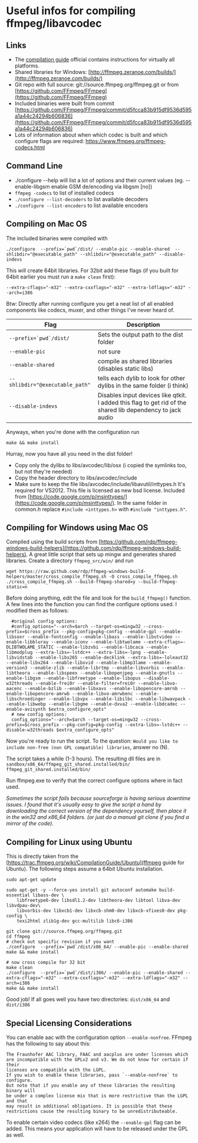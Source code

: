 Useful infos for compiling ffmpeg/libavcodec
===


Links
---

* The [compilation guide](https://trac.ffmpeg.org/wiki/CompilationGuide) official contains instructions for virtually all platforms. 
* Shared libraries for Windows: [http://ffmpeg.zeranoe.com/builds/](http://ffmpeg.zeranoe.com/builds/)
* Git repo with full source: git://source.ffmpeg.org/ffmpeg.git or from [https://github.com/FFmpeg/FFmpeg](https://github.com/FFmpeg/FFmpeg)
* Included binaries were built from commit [https://github.com/FFmpeg/FFmpeg/commit/d5fcca83b915df9536d595a1a44c24294b606836](https://github.com/FFmpeg/FFmpeg/commit/d5fcca83b915df9536d595a1a44c24294b606836)
* Lots of information about when which codec is built and which configure flags are required: https://www.ffmpeg.org/ffmpeg-codecs.html

Command Line
---

* ./configure --help will list a lot of options and their current values (eg. --enable-libgsm          enable GSM de/encoding via libgsm [no])
* `ffmpeg -codecs` to list of installed codecs
* `./configure --list-decoders` to list available decoders
* `./configure --list-encoders` to list available encoders


Compiling on Mac OS
---
The included binaries were compiled with 

	./configure  --prefix=`pwd`/dist/ --enable-pic --enable-shared  --shlibdir="@executable_path" --shlibdir="@executable_path" --disable-indevs
	
This will create 64bit libraries. 
For 32bit add these flags (if you built for 64bit earlier you must run a `make clean` first): 

	--extra-cflags="-m32" --extra-cxxflags="-m32" --extra-ldflags="-m32" --arch=i386
	
	
Btw: Directly after running configure you get a neat list of all enabled components like codecs, muxer, and other things I've never heard of. 


|Flag|Description|
|----|-----------|
|``--prefix=`pwd`/dist/``|Sets the output path to the dist folder|
|`--enable-pic`|not sure|
|`--enable-shared`|compile as shared libraries (disables static libs)|
|`--shlibdir="@executable_path"`|tells each dylib to look for other dylibs in the same folder (i think)|
|`--disable-indevs`|Disables input devices like qtkit. I added this flag to get rid of the shared lib dependency to jack audio|


Anyways, when you're done with the configuration run 

	make && make install
	
Hurray, now you have all you need in the dist folder! 

* Copy only the dylibs to libs/avcodec/lib/osx (i copied the symlinks too, but not they're needed)
* Copy the header directory to libs/avcodec/include
* Make sure to keep the file libs/avcodec/include/libavutil/inttypes.h
  It's required for VS2012. This file is licensed as new bsd license. Included from [https://code.google.com/p/msinttypes/](https://code.google.com/p/msinttypes/). In the same folder in common.h replace `#include <inttypes.h>` with `#include "inttypes.h"`. 




Compiling for Windows using Mac OS
---
Compiled using the build scripts from [https://github.com/rdp/ffmpeg-windows-build-helpers](https://github.com/rdp/ffmpeg-windows-build-helpers). A great little script that sets up mingw and generates shared libraries. Create a directory `ffmpeg_src/win/` and run 
	
	wget https://raw.github.com/rdp/ffmpeg-windows-build-helpers/master/cross_compile_ffmpeg.sh -O cross_compile_ffmpeg.sh
	./cross_compile_ffmpeg.sh --build-ffmpeg-shared=y --build-ffmpeg-static=n


Before doing anything, edit the file and look for the `build_ffmpeg()` function. A few lines into the function you can find the configure options used. I modified them as follows: 

	  #original config options: 
	  #config_options="--arch=$arch --target-os=mingw32 --cross-prefix=$cross_prefix --pkg-config=pkg-config --enable-gpl --enable-libsoxr --enable-fontconfig --enable-libass --enable-libutvideo --enable-libbluray --enable-iconv --enable-libtwolame --extra-cflags=-DLIBTWOLAME_STATIC --enable-libzvbi --enable-libcaca --enable-libmodplug --extra-libs=-lstdc++ --extra-libs=-lpng --enable-libvidstab --enable-libx265 --enable-decklink --extra-libs=-loleaut32 --enable-libx264 --enable-libxvid --enable-libmp3lame --enable-version3 --enable-zlib --enable-librtmp --enable-libvorbis --enable-libtheora --enable-libspeex --enable-libopenjpeg --enable-gnutls --enable-libgsm --enable-libfreetype --enable-libopus --disable-w32threads --enable-frei0r --enable-filter=frei0r --enable-libvo-aacenc --enable-bzlib --enable-libxavs --enable-libopencore-amrnb --enable-libopencore-amrwb --enable-libvo-amrwbenc --enable-libschroedinger --enable-libvpx --enable-libilbc --enable-libwavpack --enable-libwebp --enable-libgme --enable-dxva2 --enable-libdcadec --enable-avisynth $extra_configure_opts" 
	  # new config options: 
	  config_options="--arch=$arch --target-os=mingw32 --cross-prefix=$cross_prefix --pkg-config=pkg-config --extra-libs=-lstdc++ --disable-w32threads $extra_configure_opts"
	  

Now you're ready to run the script. To the question: 
`Would you like to include non-free (non GPL compatible) libraries`, answer no (N). 

The script takes a while (1-3 hours). The resulting dll files are in <br>
`sandbox/x86_64/ffmpeg_git_shared.installed/bin/` <br>
`ffmpeg_git_shared.installed/bin/`

Run ffmpeg.exe to verify that the correct configure options where in fact used. 


<i>Sometimes the script fails because sourceforge is having serious downtime issues. I found that it's usually easy to give the script a hand by downloading the correct version of the dependency yourself, then place it in the win32 and x86_64 folders. (or just do a manual git clone if you find a mirror of the code).</i>

Compiling for Linux using Ubuntu
---

This is directly taken from the [https://trac.ffmpeg.org/wiki/CompilationGuide/Ubuntu](ffmpeg guide for Ubuntu). The following steps assume a 64bit Ubuntu installation. 


	sudo apt-get update
	
	sudo apt-get -y --force-yes install git autoconf automake build-essential libass-dev \
		libfreetype6-dev libsdl1.2-dev libtheora-dev libtool libva-dev libvdpau-dev\
		libvorbis-dev libxcb1-dev libxcb-shm0-dev libxcb-xfixes0-dev pkg-config \
		texi2html zlib1g-dev gcc-multilib libc6-i386
	
	git clone git://source.ffmpeg.org/ffmpeg.git
	cd ffmpeg
	# check out specific revision if you want
	./configure  --prefix=`pwd`/dist/x86_64/ --enable-pic --enable-shared
	make && make install
	
	# now cross compile for 32 bit
	make clean 
	./configure  --prefix=`pwd`/dist/i386/ --enable-pic --enable-shared --extra-cflags="-m32" --extra-cxxflags="-m32" --extra-ldflags="-m32" --arch=i386
	make && make install
	
	
Good job! If all goes well you have two directories: `dist/x86_64` and `dist/i386`


Special Licensing Considerations
---
You can enable aac with the configuration option `--enable-nonfree`. FFmpeg has the following to say about this: 

	The Fraunhofer AAC library, FAAC and aacplus are under licenses which
	are incompatible with the GPLv2 and v3. We do not know for certain if their
	licenses are compatible with the LGPL.
	If you wish to enable these libraries, pass `--enable-nonfree` to configure.
	But note that if you enable any of these libraries the resulting binary will
	be under a complex license mix that is more restrictive than the LGPL and that
	may result in additional obligations. It is possible that these
	restrictions cause the resulting binary to be unredistributeable.

To enable certain video codecs (like x264) the `--enable-gpl` flag can be added. This means your application will have to be released under the GPL as well. 